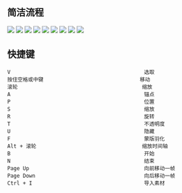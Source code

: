 ## 简洁流程
![](ae_01.png)
![](ae_02.png)
![](ae_03.png)
![](ae_04.png)
![](ae_05.png)
![](ae_06.png)
![](ae_07.png)
![](ae_08.png)
![](ae_09.png)
## 快捷键
```
V                                           选取
按住空格或中键                               移动
滚轮                                        缩放
A                                           锚点
P                                           位置
S                                           缩放
R                                           旋转
T                                           不透明度
U                                           隐藏
F                                           蒙版羽化
Alt + 滚轮                                  缩放时间轴
B                                           开始
N                                           结束
Page Up                                     向前移动一帧
Page Down                                   向后移动一帧
Ctrl + I                                    导入素材
```

